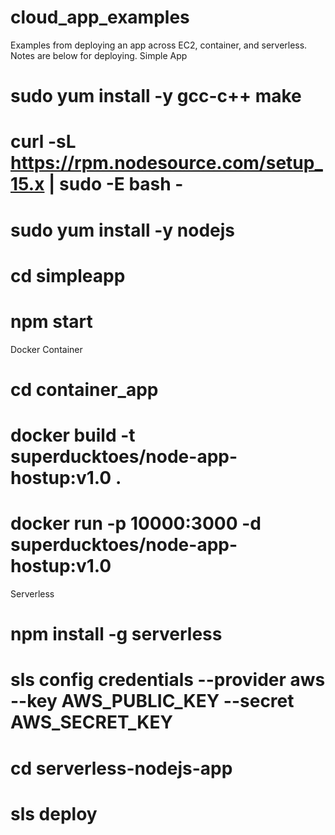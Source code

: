 # cloud_app_examples
Examples from deploying an app across EC2, container, and serverless. Notes are below for deploying.
Simple App
# sudo yum install -y gcc-c++ make
# curl -sL https://rpm.nodesource.com/setup_15.x | sudo -E bash -
# sudo yum install -y nodejs
# cd simpleapp
# npm start

Docker Container
# cd container_app
# docker build -t superducktoes/node-app-hostup:v1.0 .
# docker run -p 10000:3000 -d superducktoes/node-app-hostup:v1.0

Serverless
# npm install -g serverless
# sls config credentials --provider aws --key AWS_PUBLIC_KEY --secret AWS_SECRET_KEY
# cd serverless-nodejs-app
# sls deploy